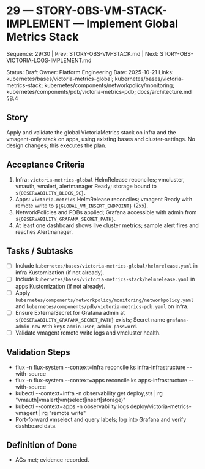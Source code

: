 # 29 — STORY-OBS-VM-STACK-IMPLEMENT — Implement Global Metrics Stack

Sequence: 29/30 | Prev: STORY-OBS-VM-STACK.md | Next: STORY-OBS-VICTORIA-LOGS-IMPLEMENT.md

Status: Draft
Owner: Platform Engineering
Date: 2025-10-21
Links: kubernetes/bases/victoria-metrics-global; kubernetes/bases/victoria-metrics-stack; kubernetes/components/networkpolicy/monitoring; kubernetes/components/pdb/victoria-metrics-pdb; docs/architecture.md §B.4

## Story
Apply and validate the global VictoriaMetrics stack on infra and the vmagent-only stack on apps, using existing bases and cluster-settings. No design changes; this executes the plan.

## Acceptance Criteria
1) Infra: `victoria-metrics-global` HelmRelease reconciles; vmcluster, vmauth, vmalert, alertmanager Ready; storage bound to `${OBSERVABILITY_BLOCK_SC}`.
2) Apps: `victoria-metrics` HelmRelease reconciles; vmagent Ready with remote write to `${GLOBAL_VM_INSERT_ENDPOINT}` (2xx).
3) NetworkPolicies and PDBs applied; Grafana accessible with admin from `${OBSERVABILITY_GRAFANA_SECRET_PATH}`.
4) At least one dashboard shows live cluster metrics; sample alert fires and reaches Alertmanager.

## Tasks / Subtasks
- [ ] Include `kubernetes/bases/victoria-metrics-global/helmrelease.yaml` in infra Kustomization (if not already).
- [ ] Include `kubernetes/bases/victoria-metrics-stack/helmrelease.yaml` in apps Kustomization (if not already).
- [ ] Apply `kubernetes/components/networkpolicy/monitoring/networkpolicy.yaml` and `kubernetes/components/pdb/victoria-metrics-pdb.yaml` on infra.
- [ ] Ensure ExternalSecret for Grafana admin at `${OBSERVABILITY_GRAFANA_SECRET_PATH}` exists; Secret name `grafana-admin-new` with keys `admin-user`, `admin-password`.
- [ ] Validate vmagent remote write logs and vmcluster health.

## Validation Steps
- flux -n flux-system --context=infra reconcile ks infra-infrastructure --with-source
- flux -n flux-system --context=apps reconcile ks apps-infrastructure --with-source
- kubectl --context=infra -n observability get deploy,sts | rg "vmauth|vmalert|vm(select|insert|storage)"
- kubectl --context=apps -n observability logs deploy/victoria-metrics-vmagent | rg "remote write"
- Port-forward vmselect and query labels; log into Grafana and verify dashboard data.

## Definition of Done
- ACs met; evidence recorded.
